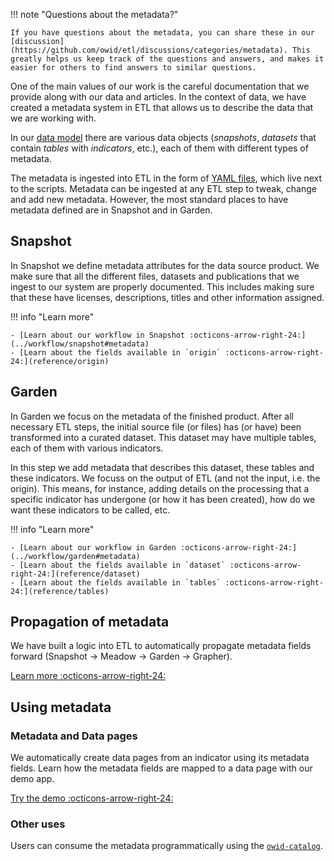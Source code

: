 <!-- !!! warning "This is still being written."

    Our metadata formats are still in flux, and are likely to change over the coming weeks. -->
!!! note "Questions about the metadata?"

    If you have questions about the metadata, you can share these in our [discussion](https://github.com/owid/etl/discussions/categories/metadata). This greatly helps us keep track of the questions and answers, and makes it easier for others to find answers to similar questions.

One of the main values of our work is the careful documentation that we provide along with our data and articles. In the context of
 data, we have created a metadata system in ETL that allows us to describe the data that we are working with.


In our [data model](../design/common-format.md) there are various data objects (_snapshots_, _datasets_ that contain _tables_ with _indicators_, etc.), each of them with different types of metadata.



The metadata is ingested into ETL in the form of [YAML files](./structuring-yaml.md), which live next to the scripts. Metadata can be ingested at any ETL step to tweak, change and add new metadata. However, the most standard places to have metadata defined are in Snapshot and in Garden.


## Snapshot
In Snapshot we define metadata attributes for the data source product. We make sure that all the different files, datasets and publications that we ingest to our system are properly documented. This includes making sure that these have licenses, descriptions, titles and other information assigned.


!!! info "Learn more"

    - [Learn about our workflow in Snapshot :octicons-arrow-right-24:](../workflow/snapshot#metadata)
    - [Learn about the fields available in `origin` :octicons-arrow-right-24:](reference/origin)

## Garden
In Garden we focus on the metadata of the finished product. After all necessary ETL steps, the initial source file (or files) has (or have) been transformed into a curated dataset. This dataset may have multiple tables, each of them with various indicators.

In this step we add metadata that describes this dataset, these tables and these indicators. We focuss on the output of ETL (and not the input, i.e. the origin). This means, for instance, adding details on the processing that a specific indicator has undergone (or how it has been created), how do we want these indicators to be called, etc.

!!! info "Learn more"

    - [Learn about our workflow in Garden :octicons-arrow-right-24:](../workflow/garden#metadata)
    - [Learn about the fields available in `dataset` :octicons-arrow-right-24:](reference/dataset)
    - [Learn about the fields available in `tables` :octicons-arrow-right-24:](reference/tables)


## Propagation of metadata
We have built a logic into ETL to automatically propagate metadata fields forward (Snapshot → Meadow → Garden → Grapher).

[Learn more :octicons-arrow-right-24:](propagation.md)


## Using metadata
### Metadata and Data pages
We automatically create data pages from an indicator using its metadata fields. Learn how the metadata fields are mapped to a data page with our demo app.

[Try the demo :octicons-arrow-right-24:](../../tutorials/metadata-play.md)

### Other uses
Users can consume the metadata programmatically using the [`owid-catalog`](https://github.com/owid/etl/tree/master/lib/catalog).

